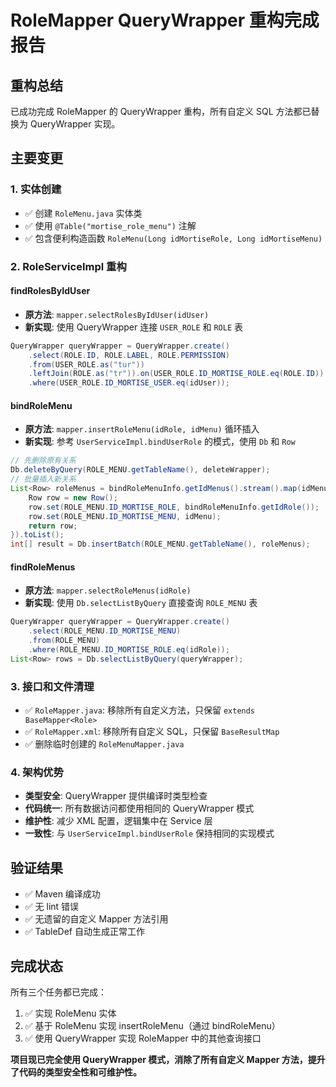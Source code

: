 # RoleMapper QueryWrapper 重构完成报告

## 重构总结

已成功完成 RoleMapper 的 QueryWrapper 重构，所有自定义 SQL 方法都已替换为 QueryWrapper 实现。

## 主要变更

### 1. 实体创建
- ✅ 创建 `RoleMenu.java` 实体类
- ✅ 使用 `@Table("mortise_role_menu")` 注解
- ✅ 包含便利构造函数 `RoleMenu(Long idMortiseRole, Long idMortiseMenu)`

### 2. RoleServiceImpl 重构

#### findRolesByIdUser
- **原方法**: `mapper.selectRolesByIdUser(idUser)`
- **新实现**: 使用 QueryWrapper 连接 `USER_ROLE` 和 `ROLE` 表
```java
QueryWrapper queryWrapper = QueryWrapper.create()
    .select(ROLE.ID, ROLE.LABEL, ROLE.PERMISSION)
    .from(USER_ROLE.as("tur"))
    .leftJoin(ROLE.as("tr")).on(USER_ROLE.ID_MORTISE_ROLE.eq(ROLE.ID))
    .where(USER_ROLE.ID_MORTISE_USER.eq(idUser));
```

#### bindRoleMenu
- **原方法**: `mapper.insertRoleMenu(idRole, idMenu)` 循环插入
- **新实现**: 参考 `UserServiceImpl.bindUserRole` 的模式，使用 `Db` 和 `Row`
```java
// 先删除原有关系
Db.deleteByQuery(ROLE_MENU.getTableName(), deleteWrapper);
// 批量插入新关系
List<Row> roleMenus = bindRoleMenuInfo.getIdMenus().stream().map(idMenu -> {
    Row row = new Row();
    row.set(ROLE_MENU.ID_MORTISE_ROLE, bindRoleMenuInfo.getIdRole());
    row.set(ROLE_MENU.ID_MORTISE_MENU, idMenu);
    return row;
}).toList();
int[] result = Db.insertBatch(ROLE_MENU.getTableName(), roleMenus);
```

#### findRoleMenus
- **原方法**: `mapper.selectRoleMenus(idRole)`
- **新实现**: 使用 `Db.selectListByQuery` 直接查询 `ROLE_MENU` 表
```java
QueryWrapper queryWrapper = QueryWrapper.create()
    .select(ROLE_MENU.ID_MORTISE_MENU)
    .from(ROLE_MENU)
    .where(ROLE_MENU.ID_MORTISE_ROLE.eq(idRole));
List<Row> rows = Db.selectListByQuery(queryWrapper);
```

### 3. 接口和文件清理
- ✅ `RoleMapper.java`: 移除所有自定义方法，只保留 `extends BaseMapper<Role>`
- ✅ `RoleMapper.xml`: 移除所有自定义 SQL，只保留 `BaseResultMap`
- ✅ 删除临时创建的 `RoleMenuMapper.java`

### 4. 架构优势
- **类型安全**: QueryWrapper 提供编译时类型检查
- **代码统一**: 所有数据访问都使用相同的 QueryWrapper 模式
- **维护性**: 减少 XML 配置，逻辑集中在 Service 层
- **一致性**: 与 `UserServiceImpl.bindUserRole` 保持相同的实现模式

## 验证结果
- ✅ Maven 编译成功
- ✅ 无 lint 错误
- ✅ 无遗留的自定义 Mapper 方法引用
- ✅ TableDef 自动生成正常工作

## 完成状态
所有三个任务都已完成：
1. ✅ 实现 RoleMenu 实体
2. ✅ 基于 RoleMenu 实现 insertRoleMenu（通过 bindRoleMenu）
3. ✅ 使用 QueryWrapper 实现 RoleMapper 中的其他查询接口

**项目现已完全使用 QueryWrapper 模式，消除了所有自定义 Mapper 方法，提升了代码的类型安全性和可维护性。**